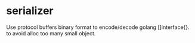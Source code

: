 # serializer
Use protocol buffers binary format to encode/decode golang []interface{}. to avoid alloc too many small object.
